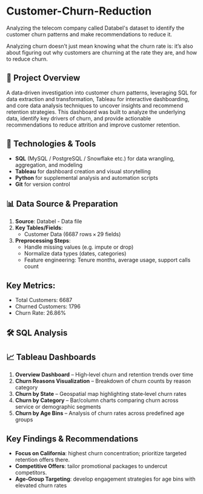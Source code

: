 # Customer-Churn-Reduction
Analyzing the telecom company called Databel's dataset to identify the customer churn patterns and make recommendations to reduce it.

Analyzing churn doesn’t just mean knowing what the churn rate is: it’s also about figuring out why customers are churning at the rate they are, and how to reduce churn.

## 📝 Project Overview
A data‑driven investigation into customer churn patterns, leveraging SQL for data extraction and transformation, Tableau for interactive dashboarding, and core data analysis techniques to uncover insights and recommend retention strategies.
This dashboard was built to analyze the underlying data, identify key drivers of churn, and provide actionable recommendations to reduce attrition and improve customer retention.

## 🔧 Technologies & Tools
- **SQL** (MySQL / PostgreSQL / Snowflake etc.) for data wrangling, aggregation, and modeling  
- **Tableau** for dashboard creation and visual storytelling  
- **Python** for supplemental analysis and automation scripts  
- **Git** for version control

## 📊 Data Source & Preparation
1. **Source**:  Databel - Data file 
2. **Key Tables/Fields**:  
   - Customer Data (6687 rows × 29 fields)
3. **Preprocessing Steps**:  
   - Handle missing values (e.g. impute or drop)  
   - Normalize data types (dates, categories)  
   - Feature engineering: Tenure months, average usage, support calls count
  
## **Key Metrics**:  
  - Total Customers: 6687  
  - Churned Customers: 1796  
  - Churn Rate: 26.86%
  
## 🛠️ SQL Analysis

## 📈 Tableau Dashboards
1. **Overview Dashboard** – High‑level churn and retention trends over time
2. **Churn Reasons Visualization** – Breakdown of churn counts by reason category
3. **Churn by State** – Geospatial map highlighting state‑level churn rates  
4. **Churn by Category** – Bar/column charts comparing churn across service or demographic segments 
5. **Churn by Age Bins** – Analysis of churn rates across predefined age groups 

## Key Findings & Recommendations
- **Focus on California**: highest churn concentration; prioritize targeted retention offers there.  
- **Competitive Offers**: tailor promotional packages to undercut competitors.  
- **Age‑Group Targeting**: develop engagement strategies for age bins with elevated churn rates

